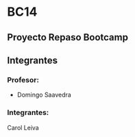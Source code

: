 # BC14

## Proyecto Repaso Bootcamp

## Integrantes

### Profesor:
 - Domingo Saavedra

### Integrantes:
Carol Leiva